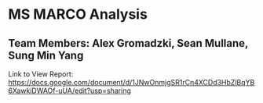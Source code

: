 # MS MARCO Analysis
## Team Members: Alex Gromadzki, Sean Mullane, Sung Min Yang
Link to View Report: https://docs.google.com/document/d/1JNwOnmjgSR1rCn4XCDd3HbZlBqYB6XawkiDWAOf-uUA/edit?usp=sharing
